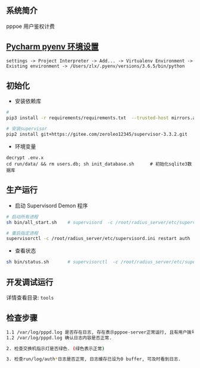 ## 系统简介
pppoe 用户鉴权计费


## [Pycharm pyenv 环境设置](https://stackoverflow.com/questions/41129504/pycharm-with-pyenv)
```
settings -> Project Interpreter -> Add... -> Virtualenv Environment -> Existing environment -> /Users/zlx/.pyenv/versions/3.6.5/bin/python
```


## 初始化

- 安装依赖库
``` bash
#
pip3 install -r requirements/requirements.txt  --trusted-host mirrors.aliyun.com --index-url http://mirrors.aliyun.com/pypi/simple

# 安装supervisor
pip2 install git+https://gitee.com/zeroleo12345/supervisor-3.3.2.git
```

- 环境变量
```
decrypt .env.x
cd run/data/ && rm users.db; sh init_database.sh      # 初始化sqlite3数据库
```


## 生产运行
- 启动 Supervisord Demon 程序
``` bash
# 启动所有进程
sh bin/all_start.sh    # supervisord  -c /root/radius_server/etc/supervisord.ini

# 重启指定进程
supervisorctl -c /root/radius_server/etc/supervisord.ini restart auth
```


- 查看状态
``` bash
sh bin/status.sh       # supervisorctl  -c /root/radius_server/etc/supervisord.ini status
```


## 开发调试运行
详情查看目录: `tools`


## 检查步骤
``` bash
1.1 /var/log/pppd.log 是否存在日志, 存在表示pppoe-server正常运行, 且有用户拨号.
1.2 /var/log/pppd.log 确认日志内容是否正常.

2. 检查交换机指示灯是否绿色. (绿色表示正常)

3. 检查run/log/auth*日志是否正常, 日志缓存已设为0 buffer, 可及时看到日志.
```

